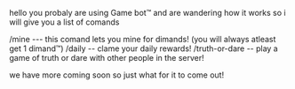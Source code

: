 hello you probaly are using Game bot™ and are wandering how it works so i will give you a list of comands

/mine --- this comand lets you mine for dimands! (you will always atleast get 1 dimand™)
/daily -- clame your daily rewards! 
/truth-or-dare -- play a game of truth or dare with other people in the server!

we have more coming soon so just what for it to come out!
